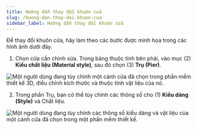 ```yaml
---
title: Hướng dẫn thay đổi khuôn cửa
slug: /huong-dan-thay-doi-khuon-cua
sidebar_label: Hướng dẫn thay đổi khuôn cửa
---
```


Để thay đổi khuôn cửa, hãy làm theo các bước được minh họa trong các hình ảnh dưới đây.

1. Chọn cửa cần chỉnh sửa. Trong bảng thuộc tính bên phải, vào mục (2) **Kiểu chất liệu (Material style)**, sau đó chọn (3) **Trụ (Pier)**.

![Một người dùng đang tùy chỉnh một cánh cửa đã chọn trong phần mềm thiết kế 3D, điều chỉnh kích thước và thuộc tính vật liệu của nó.](https://storage.googleapis.com/jegavn_kb/image_jegavn/488.1.jpg)

2. Trong phần Trụ, bạn có thể tùy chỉnh các thông số cho (1) **Kiểu dáng (Style)** và Chất liệu.

![Một người dùng đang tùy chỉnh các thông số kiểu dáng và vật liệu của một cánh cửa đã chọn trong một phần mềm thiết kế.](https://storage.googleapis.com/jegavn_kb/image_jegavn/488.2.jpg)